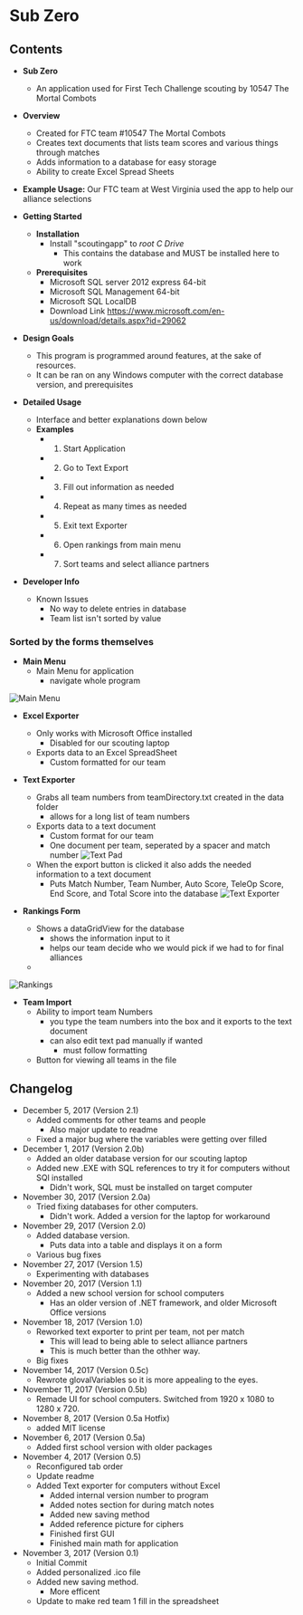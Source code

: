 #  Sub Zero

## Contents

* **Sub Zero**
  - An application used for First Tech Challenge scouting by 10547 The Mortal Combots
  
* **Overview**
  - Created for FTC team #10547 The Mortal Combots
  - Creates text documents that lists team scores and various things through matches
  - Adds information to a database for easy storage
  - Ability to create Excel Spread Sheets
  
* **Example Usage:** Our FTC team at West Virginia used the app to help our alliance selections

* **Getting Started**
  - **Installation**
    - Install "scoutingapp" to _root C Drive_ 
      - This contains the database and MUST be installed here to work
  - **Prerequisites**
    - Microsoft SQL server 2012 express 64-bit
    - Microsoft SQL Management 64-bit
    - Microsoft SQL LocalDB
    - Download Link https://www.microsoft.com/en-us/download/details.aspx?id=29062
    
* **Design Goals**
  - This program is programmed around features, at the sake of resources.
  - It can be ran on any Windows computer with the correct database version, and prerequisites
  
* **Detailed Usage**
  - Interface and better explanations down below
  - **Examples**
    - 1. Start Application
    - 2. Go to Text Export
    - 3. Fill out information as needed
    - 4. Repeat as many times as needed
    - 5. Exit text Exporter
    - 6. Open rankings from main menu
    - 7. Sort teams and select alliance partners
    
* **Developer Info**
  - Known Issues
    - No way to delete entries in database
    - Team list isn't sorted by value

### Sorted by the forms themselves

* **Main Menu**
  - Main Menu for application
    - navigate whole program
    
![Main Menu](/Images/mainMenu.PNG?raw=true "mainMenu")

* **Excel Exporter**
  - Only works with Microsoft Office installed
    - Disabled for our scouting laptop
  - Exports data to an Excel SpreadSheet
    - Custom formatted for our team

* **Text Exporter**
  - Grabs all team numbers from teamDirectory.txt created in the data folder
    - allows for a long list of team numbers
  - Exports data to a text document
    - Custom format for our team
    - One document per team, seperated by a spacer and match number
![Text Pad](/Images/textPad.PNG?raw=true "textPad")
  - When the export button is clicked it also adds the needed information to a text document
    - Puts Match Number, Team Number, Auto Score, TeleOp Score, End Score, and Total Score into the database
![Text Exporter](/Images/textExport.PNG?raw=true "textExport")
    
* **Rankings Form**
  - Shows a dataGridView for the database
    - shows the information input to it
    - helps our team decide who we would pick if we had to for final alliances
  - 
![Rankings](/Images/Rankings.PNG?raw=true "Rankings")

* **Team Import**
  - Ability to import team Numbers
    - you type the team numbers into the box and it exports to the text document
    - can also edit text pad manually if wanted
      - must follow formatting
  - Button for viewing all teams in the file

## Changelog
* December 5, 2017 (Version 2.1)
  - Added comments for other teams and people
    - Also major update to readme
  - Fixed a major bug where the variables were getting over filled
* December 1, 2017 (Version 2.0b)
  - Added an older database version for our scouting laptop
  - Added new .EXE with SQL references to try it for computers without SQl installed
    - Didn't work, SQL must be installed on target computer
* November 30, 2017 (Version 2.0a)
  - Tried fixing databases for other computers.
    - Didn't work. Added a version for the laptop for workaround
* November 29, 2017 (Version 2.0)
  - Added database version.
    - Puts data into a table and displays it on a form
  - Various bug fixes
* November 27, 2017 (Version 1.5)
  - Experimenting with databases
* November 20, 2017 (Version 1.1)
  - Added a new school version for school computers
    - Has an older version of .NET framework, and older Microsoft Office versions
* November 18, 2017 (Version 1.0)
  - Reworked text exporter to print per team, not per match
    - This will lead to being able to select alliance partners 
    - This is much better than the othher way.
  - Big fixes
* November 14, 2017 (Version 0.5c)
  - Rewrote glovalVariables so it is more appealing to the eyes.
* November 11, 2017 (Version 0.5b)
  - Remade UI for school computers. Switched from 1920 x 1080 to 1280 x 720.
* November 8, 2017 (Version 0.5a Hotfix)
  - added MIT license
* November 6, 2017 (Version 0.5a)
  - Added first school version with older packages
* November 4, 2017 (Version 0.5)
  - Reconfigured tab order
  - Update readme
  - Added Text exporter for computers without Excel
    - Added internal version number to program
    - Added notes section for during match notes
    - Added new saving method
    - Added reference picture for ciphers
    - Finished first GUI
    - Finished main math for application
* November 3, 2017 (Version 0.1)
  - Initial Commit
  - Added personalized .ico file
  - Added new saving method.
    - More efficent
  - Update to make red team 1 fill in the spreadsheet
